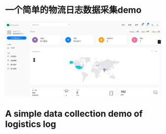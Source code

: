 # 一个简单的物流日志数据采集demo
![image](https://github.com/Jason-danran0612/Jasonzhang/blob/master/images/home.png)
# A simple data collection demo of logistics log
